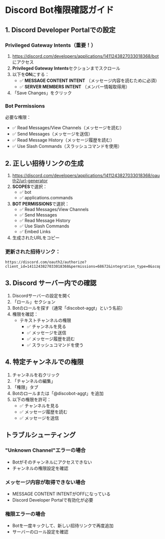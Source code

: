 # Discord Bot権限確認ガイド

## 1. Discord Developer Portalでの設定

### Privileged Gateway Intents（重要！）
1. https://discord.com/developers/applications/1411243827033018368/bot にアクセス
2. **Privileged Gateway Intents**セクションまでスクロール
3. 以下を**ON**にする：
   - ✅ **MESSAGE CONTENT INTENT** （メッセージ内容を読むために必須）
   - ✅ **SERVER MEMBERS INTENT** （メンバー情報取得用）
4. 「Save Changes」をクリック

### Bot Permissions
必要な権限：
- ✅ Read Messages/View Channels（メッセージを読む）
- ✅ Send Messages（メッセージを送信）
- ✅ Read Message History（メッセージ履歴を読む）
- ✅ Use Slash Commands（スラッシュコマンドを使用）

## 2. 正しい招待リンクの生成

1. https://discord.com/developers/applications/1411243827033018368/oauth2/url-generator
2. **SCOPES**で選択：
   - ✅ bot
   - ✅ applications.commands
3. **BOT PERMISSIONS**で選択：
   - ✅ Read Messages/View Channels
   - ✅ Send Messages
   - ✅ Read Message History
   - ✅ Use Slash Commands
   - ✅ Embed Links
4. 生成されたURLをコピー

### 更新された招待リンク：
```
https://discord.com/oauth2/authorize?client_id=1411243827033018368&permissions=68672&integration_type=0&scope=bot+applications.commands
```

## 3. Discord サーバー内での確認

1. Discordサーバーの設定を開く
2. 「ロール」セクション
3. Botのロールを探す（通常「discobot-aggt」という名前）
4. 権限を確認：
   - テキストチャンネルの権限
     - ✅ チャンネルを見る
     - ✅ メッセージを送信
     - ✅ メッセージ履歴を読む
     - ✅ スラッシュコマンドを使う

## 4. 特定チャンネルでの権限

1. チャンネルを右クリック
2. 「チャンネルの編集」
3. 「権限」タブ
4. Botのロールまたは「@discobot-aggt」を追加
5. 以下の権限を許可：
   - ✅ チャンネルを見る
   - ✅ メッセージ履歴を読む
   - ✅ メッセージを送信

## トラブルシューティング

### "Unknown Channel"エラーの場合
- Botがそのチャンネルにアクセスできない
- チャンネルの権限設定を確認

### メッセージ内容が取得できない場合
- MESSAGE CONTENT INTENTがOFFになっている
- Discord Developer Portalで有効化が必要

### 権限エラーの場合
- Botを一度キックして、新しい招待リンクで再度追加
- サーバーのロール設定を確認